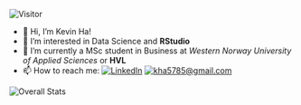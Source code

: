 ![Visitor](https://visitor-badge.laobi.icu/badge?page_id=kevinha98.readme.md)

- 👋 Hi, I’m Kevin Ha!
- 👀 I’m interested in Data Science and **RStudio**
- 🌱 I’m currently a MSc student in Business at *Western Norway University of Applied Sciences* or **HVL**
- 📫 How to reach me: <a href="<https://www.linkedin.com/in/kevin-ha1998/>">![LinkedIn](https://img.shields.io/badge/LinkedIn-0077B5?style=for-the-badge&logo=linkedin&logoColor=white)</a>
<a href="mailto:YourEmail@gmail.com">![kha5785@gmail.com](https://img.shields.io/badge/Gmail-D14836?style=for-the-badge&logo=gmail&logoColor=white)</a>

<!---
kevinha98/kevinha98 is a ✨ special ✨ repository because its `README.md` (this file) appears on your GitHub profile.
You can click the Preview link to take a look at your changes.
--->
![Overall Stats](https://github-readme-stats.vercel.app/api?username=kevinha98&count_private=true&show_icons=true&hide=contribs)
